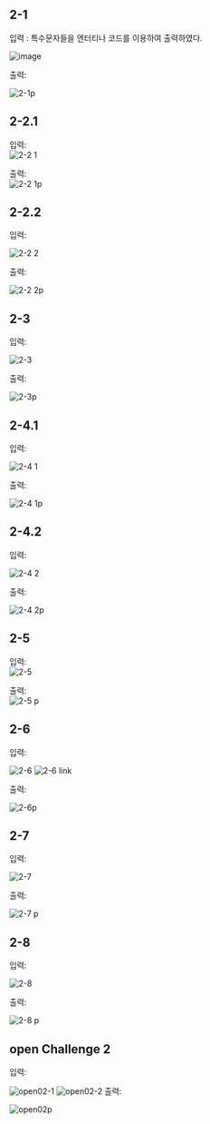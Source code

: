 <h2>2-1</h2> 


입력 : 특수문자들을 엔터티나 코드를 이용하여 출력하였다.



![image](https://github.com/kyksc/Web23/assets/144462053/bbc4d58b-9ff0-443f-a181-64a077a32c08)



출력:

![2-1p](https://github.com/kyksc/Web23/assets/144462053/9ef3400b-a043-44a1-8c2d-b6c8db4fc336)

<h2>2-2.1</h2> 

입력:  
![2-2 1](https://github.com/kyksc/Web23/assets/144462053/4ed6c7c7-8566-4ba1-b9c4-6327765c10c4)


출력:  
![2-2 1p](https://github.com/kyksc/Web23/assets/144462053/9d02b87d-c748-46e9-adc1-a2f2f19b5479)

<h2>2-2.2</h2> 


입력:

![2-2 2](https://github.com/kyksc/Web23/assets/144462053/b9c84010-ff29-4b2f-adf3-b9e8b9a4e0d3)

출력:

![2-2 2p](https://github.com/kyksc/Web23/assets/144462053/fbb9c5d0-aff6-4dcd-9ec6-a230bfc9bd27)

<h2>2-3</h2> 


입력:

![2-3](https://github.com/kyksc/Web23/assets/144462053/e038434f-dfab-4623-8ca7-ca510a4987cd)

출력:

![2-3p](https://github.com/kyksc/Web23/assets/144462053/5c417ae0-ab09-4c9e-9237-abebdc7158ab)


<h2>2-4.1</h2> 


입력:

![2-4 1](https://github.com/kyksc/Web23/assets/144462053/bf38e5fb-df35-479f-9f03-c96b71b60977)

출력:

![2-4 1p](https://github.com/kyksc/Web23/assets/144462053/b644038a-6fed-4ee5-8965-5f2cb289979d)

<h2>2-4.2</h2> 


입력:

![2-4 2](https://github.com/kyksc/Web23/assets/144462053/eab465c0-69c3-4fc5-9675-6f7677a622d1)

출력:

![2-4 2p](https://github.com/kyksc/Web23/assets/144462053/fa9dd956-2609-41cf-b693-a1f834a4866a)


<h2>2-5</h2> 


입력:  
![2-5](https://github.com/kyksc/Web23/assets/144462053/db95d403-f582-42af-9526-40aca79d18cf)

출력:  
![2-5 p](https://github.com/kyksc/Web23/assets/144462053/97669762-776c-41ea-98ed-c6f969738877)


<h2>2-6</h2> 


입력:

![2-6](https://github.com/kyksc/Web23/assets/144462053/8c1d00d8-16a6-475a-b465-7f0666814e42)
![2-6 link](https://github.com/kyksc/Web23/assets/144462053/38790f2b-78c7-473d-828a-789adc2d00b1)

출력:

![2-6p](https://github.com/kyksc/Web23/assets/144462053/18ef79bc-031a-4166-afaf-e55599ccc8b5)


<h2>2-7</h2>


입력:

![2-7](https://github.com/kyksc/Web23/assets/144462053/20d63f93-db11-4c81-a940-b816398d2dbb)

출력:

![2-7 p](https://github.com/kyksc/Web23/assets/144462053/5bbc6d9b-2973-462d-b8c8-b321ec2e405a)

<h2>2-8</h2>


입력:

![2-8](https://github.com/kyksc/Web23/assets/144462053/eb9e95f7-69c8-47c1-b1f6-bc6eaf718251)

출력:

![2-8 p](https://github.com/kyksc/Web23/assets/144462053/75c25136-edc1-4d00-b44e-ed44d701ee79)


<h2>open Challenge 2</h2> 


입력:

![open02-1](https://github.com/kyksc/Web23/assets/144462053/77abfbb5-4eed-45be-99bf-3f327a2bfd05)
![open02-2](https://github.com/kyksc/Web23/assets/144462053/d770a82a-d64e-4e58-9c6b-bca8a18dfe09)
출력:

![open02p](https://github.com/kyksc/Web23/assets/144462053/197fa383-d9b3-414f-9d2f-60687937205c)


